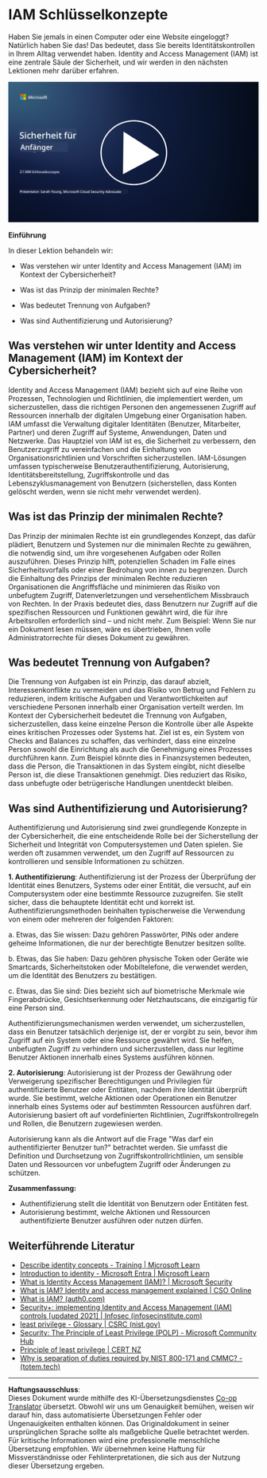 <!--
CO_OP_TRANSLATOR_METADATA:
{
  "original_hash": "2e3864e3d579f0dbb4ac2ec8c5f82acf",
  "translation_date": "2025-09-03T18:03:34+00:00",
  "source_file": "2.1 IAM key concepts.md",
  "language_code": "de"
}
-->
# IAM Schlüsselkonzepte

Haben Sie jemals in einen Computer oder eine Website eingeloggt? Natürlich haben Sie das! Das bedeutet, dass Sie bereits Identitätskontrollen in Ihrem Alltag verwendet haben. Identity and Access Management (IAM) ist eine zentrale Säule der Sicherheit, und wir werden in den nächsten Lektionen mehr darüber erfahren.

[![Video ansehen](../../translated_images/2-1_placeholder.00302da3e773051f1319ab8d93ff0f19d3e80a27d4f939e647839f280ac9c0fb.de.png)](https://learn-video.azurefd.net/vod/player?id=3d2a9cb5-e25a-4b25-9e5a-b3fee2360f24)

**Einführung**

In dieser Lektion behandeln wir:

- Was verstehen wir unter Identity and Access Management (IAM) im
  Kontext der Cybersicherheit?
  
- Was ist das Prinzip der minimalen Rechte?
  
- Was bedeutet Trennung von Aufgaben?
  
- Was sind Authentifizierung und Autorisierung?

## Was verstehen wir unter Identity and Access Management (IAM) im Kontext der Cybersicherheit?

Identity and Access Management (IAM) bezieht sich auf eine Reihe von Prozessen, Technologien und Richtlinien, die implementiert werden, um sicherzustellen, dass die richtigen Personen den angemessenen Zugriff auf Ressourcen innerhalb der digitalen Umgebung einer Organisation haben. IAM umfasst die Verwaltung digitaler Identitäten (Benutzer, Mitarbeiter, Partner) und deren Zugriff auf Systeme, Anwendungen, Daten und Netzwerke. Das Hauptziel von IAM ist es, die Sicherheit zu verbessern, den Benutzerzugriff zu vereinfachen und die Einhaltung von Organisationsrichtlinien und Vorschriften sicherzustellen. IAM-Lösungen umfassen typischerweise Benutzerauthentifizierung, Autorisierung, Identitätsbereitstellung, Zugriffskontrolle und das Lebenszyklusmanagement von Benutzern (sicherstellen, dass Konten gelöscht werden, wenn sie nicht mehr verwendet werden).

## Was ist das Prinzip der minimalen Rechte?

Das Prinzip der minimalen Rechte ist ein grundlegendes Konzept, das dafür plädiert, Benutzern und Systemen nur die minimalen Rechte zu gewähren, die notwendig sind, um ihre vorgesehenen Aufgaben oder Rollen auszuführen. Dieses Prinzip hilft, potenziellen Schaden im Falle eines Sicherheitsvorfalls oder einer Bedrohung von innen zu begrenzen. Durch die Einhaltung des Prinzips der minimalen Rechte reduzieren Organisationen die Angriffsfläche und minimieren das Risiko von unbefugtem Zugriff, Datenverletzungen und versehentlichem Missbrauch von Rechten. In der Praxis bedeutet dies, dass Benutzern nur Zugriff auf die spezifischen Ressourcen und Funktionen gewährt wird, die für ihre Arbeitsrollen erforderlich sind – und nicht mehr. Zum Beispiel: Wenn Sie nur ein Dokument lesen müssen, wäre es übertrieben, Ihnen volle Administratorrechte für dieses Dokument zu gewähren.

## Was bedeutet Trennung von Aufgaben?

Die Trennung von Aufgaben ist ein Prinzip, das darauf abzielt, Interessenkonflikte zu vermeiden und das Risiko von Betrug und Fehlern zu reduzieren, indem kritische Aufgaben und Verantwortlichkeiten auf verschiedene Personen innerhalb einer Organisation verteilt werden. Im Kontext der Cybersicherheit bedeutet die Trennung von Aufgaben, sicherzustellen, dass keine einzelne Person die Kontrolle über alle Aspekte eines kritischen Prozesses oder Systems hat. Ziel ist es, ein System von Checks and Balances zu schaffen, das verhindert, dass eine einzelne Person sowohl die Einrichtung als auch die Genehmigung eines Prozesses durchführen kann. Zum Beispiel könnte dies in Finanzsystemen bedeuten, dass die Person, die Transaktionen in das System eingibt, nicht dieselbe Person ist, die diese Transaktionen genehmigt. Dies reduziert das Risiko, dass unbefugte oder betrügerische Handlungen unentdeckt bleiben.

## Was sind Authentifizierung und Autorisierung?

Authentifizierung und Autorisierung sind zwei grundlegende Konzepte in der Cybersicherheit, die eine entscheidende Rolle bei der Sicherstellung der Sicherheit und Integrität von Computersystemen und Daten spielen. Sie werden oft zusammen verwendet, um den Zugriff auf Ressourcen zu kontrollieren und sensible Informationen zu schützen.

**1. Authentifizierung**: Authentifizierung ist der Prozess der Überprüfung der Identität eines Benutzers, Systems oder einer Entität, die versucht, auf ein Computersystem oder eine bestimmte Ressource zuzugreifen. Sie stellt sicher, dass die behauptete Identität echt und korrekt ist. Authentifizierungsmethoden beinhalten typischerweise die Verwendung von einem oder mehreren der folgenden Faktoren:

   a. Etwas, das Sie wissen: Dazu gehören Passwörter, PINs oder andere geheime Informationen, die nur der berechtigte Benutzer besitzen sollte.
   
   b. Etwas, das Sie haben: Dazu gehören physische Token oder Geräte wie Smartcards, Sicherheitstoken oder Mobiltelefone, die verwendet werden, um die Identität des Benutzers zu bestätigen.
   
   c. Etwas, das Sie sind: Dies bezieht sich auf biometrische Merkmale wie Fingerabdrücke, Gesichtserkennung oder Netzhautscans, die einzigartig für eine Person sind.

Authentifizierungsmechanismen werden verwendet, um sicherzustellen, dass ein Benutzer tatsächlich derjenige ist, der er vorgibt zu sein, bevor ihm Zugriff auf ein System oder eine Ressource gewährt wird. Sie helfen, unbefugten Zugriff zu verhindern und sicherzustellen, dass nur legitime Benutzer Aktionen innerhalb eines Systems ausführen können.

**2. Autorisierung**: Autorisierung ist der Prozess der Gewährung oder Verweigerung spezifischer Berechtigungen und Privilegien für authentifizierte Benutzer oder Entitäten, nachdem ihre Identität überprüft wurde. Sie bestimmt, welche Aktionen oder Operationen ein Benutzer innerhalb eines Systems oder auf bestimmten Ressourcen ausführen darf. Autorisierung basiert oft auf vordefinierten Richtlinien, Zugriffskontrollregeln und Rollen, die Benutzern zugewiesen werden.

Autorisierung kann als die Antwort auf die Frage "Was darf ein authentifizierter Benutzer tun?" betrachtet werden. Sie umfasst die Definition und Durchsetzung von Zugriffskontrollrichtlinien, um sensible Daten und Ressourcen vor unbefugtem Zugriff oder Änderungen zu schützen.

**Zusammenfassung:**

- Authentifizierung stellt die Identität von Benutzern oder Entitäten fest.
- Autorisierung bestimmt, welche Aktionen und Ressourcen authentifizierte Benutzer ausführen oder nutzen dürfen.

## Weiterführende Literatur

- [Describe identity concepts - Training | Microsoft Learn](https://learn.microsoft.com/training/modules/describe-identity-principles-concepts/?WT.mc_id=academic-96948-sayoung)
- [Introduction to identity - Microsoft Entra | Microsoft Learn](https://learn.microsoft.com/azure/active-directory/fundamentals/identity-fundamental-concepts?WT.mc_id=academic-96948-sayoung)
- [What is Identity Access Management (IAM)? | Microsoft Security](https://www.microsoft.com/security/business/security-101/what-is-identity-access-management-iam?WT.mc_id=academic-96948-sayoung)
- [What is IAM? Identity and access management explained | CSO Online](https://www.csoonline.com/article/518296/what-is-iam-identity-and-access-management-explained.html)
- [What is IAM? (auth0.com)](https://auth0.com/blog/what-is-iam/)
- [Security+: implementing Identity and Access Management (IAM) controls [updated 2021] | Infosec (infosecinstitute.com)](https://resources.infosecinstitute.com/certifications/securityplus/security-implementing-identity-and-access-management-iam-controls/)
- [least privilege - Glossary | CSRC (nist.gov)](https://csrc.nist.gov/glossary/term/least_privilege)
- [Security: The Principle of Least Privilege (POLP) - Microsoft Community Hub](https://techcommunity.microsoft.com/t5/azure-sql-blog/security-the-principle-of-least-privilege-polp/ba-p/2067390?WT.mc_id=academic-96948-sayoung)
- [Principle of least privilege | CERT NZ](https://www.cert.govt.nz/it-specialists/critical-controls/principle-of-least-privilege/)
- [Why is separation of duties required by NIST 800-171 and CMMC? - (totem.tech)](https://www.totem.tech/cmmc-separation-of-duties/)

---

**Haftungsausschluss**:  
Dieses Dokument wurde mithilfe des KI-Übersetzungsdienstes [Co-op Translator](https://github.com/Azure/co-op-translator) übersetzt. Obwohl wir uns um Genauigkeit bemühen, weisen wir darauf hin, dass automatisierte Übersetzungen Fehler oder Ungenauigkeiten enthalten können. Das Originaldokument in seiner ursprünglichen Sprache sollte als maßgebliche Quelle betrachtet werden. Für kritische Informationen wird eine professionelle menschliche Übersetzung empfohlen. Wir übernehmen keine Haftung für Missverständnisse oder Fehlinterpretationen, die sich aus der Nutzung dieser Übersetzung ergeben.